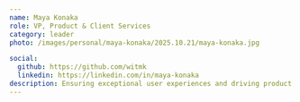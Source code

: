 ```yaml
---
name: Maya Konaka
role: VP, Product & Client Services
category: leader
photo: /images/personal/maya-konaka/2025.10.21/maya-konaka.jpg

social:
  github: https://github.com/witmk
  linkedin: https://linkedin.com/in/maya-konaka
description: Ensuring exceptional user experiences and driving product innovation in digital asset finance.
---
```

